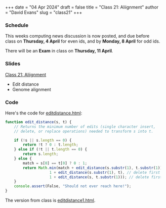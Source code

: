+++
date = "04 Apr 2024"
draft = false
title = "Class 21: Aliignment"
author = "David Evans"
slug = "class21"
+++

### Schedule

This weeks computing news discussion is now posted, and due before class on **Thursday, 4 April** for even ids, and by **Monday, 8 April** for odd ids.

There will be an **Exam** in class on **Thursday, 11 April**.

### Slides

[Class 21: Aliignment](https://www.dropbox.com/scl/fi/p7n077k5nru8opwdr0kpr/cs1010-class21.pdf?rlkey=x0pxhb4cfhiis7r87n5vphclp&dl=0)

- Edit distance
- Genome alignment

### Code

Here's the code for [editdistance.html](/editdistance.html):

```JavaScript
function edit_distance(s, t) {
    // Returns the minimum number of edits (single character insert,
    // delete, or replace operations) needed to transform s into t.

    if (!s || s.length == 0) {
        return !t ? 0 : t.length;
    } else if (!t || t.length == 0) {
        return s.length;
    } else {
        match = s[0] == t[0] ? 0 : 1; 
        return Math.min(match + edit_distance(s.substr(1), t.substr(1)), // replace
                    1 + edit_distance(s.substr(1), t), // delete first from s (insert first in t)
                    1 + edit_distance(s, t.substr(1))); // delete first from t (insert first in s)
    }
    console.assert(False, "Should not ever reach here!");
}
```

The version from class is [editdistance1.html](/editdistance1.html).